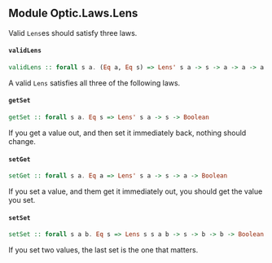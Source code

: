 ## Module Optic.Laws.Lens

Valid `Lens`es should satisfy three laws.

#### `validLens`

``` purescript
validLens :: forall s a. (Eq a, Eq s) => Lens' s a -> s -> a -> a -> a -> Boolean
```

A valid `Lens` satisfies all three of the following laws.

#### `getSet`

``` purescript
getSet :: forall s a. Eq s => Lens' s a -> s -> Boolean
```

If you get a value out, and then set it immediately back,
nothing should change.

#### `setGet`

``` purescript
setGet :: forall s a. Eq a => Lens' s a -> s -> a -> Boolean
```

If you set a value, and them get it immediately out,
you should get the value you set.

#### `setSet`

``` purescript
setSet :: forall s a b. Eq s => Lens s s a b -> s -> b -> b -> Boolean
```

If you set two values, the last set is the one that matters.



